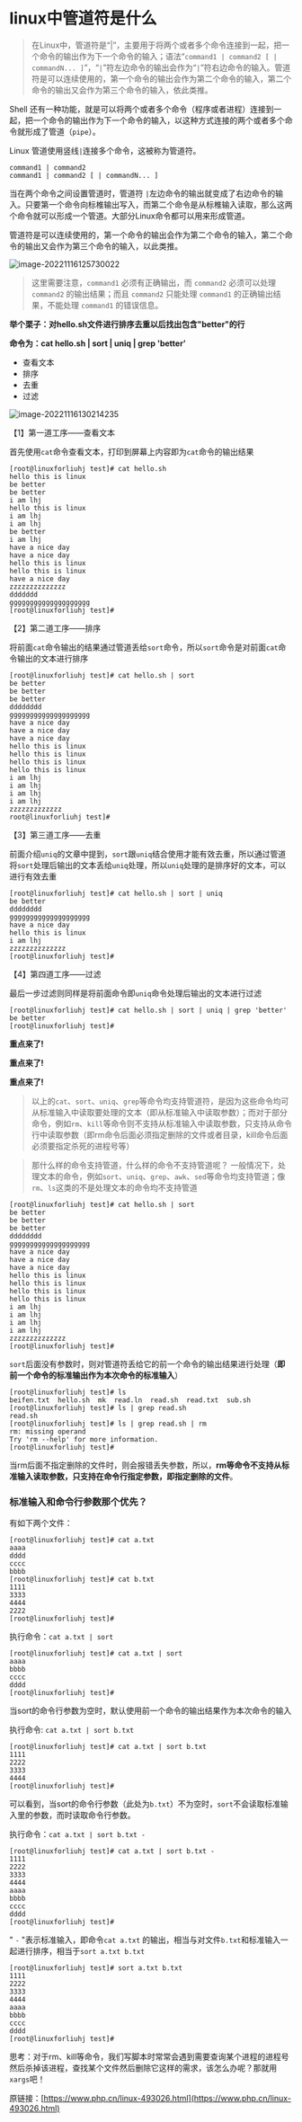 # linux中管道符是什么

> 在Linux中，管道符是“|”，主要用于将两个或者多个命令连接到一起，把一个命令的输出作为下一个命令的输入；语法“`command1 | command2 [ | commandN... ]`”，“`|`”符左边命令的输出会作为“`|`”符右边命令的输入。管道符是可以连续使用的，第一个命令的输出会作为第二个命令的输入，第二个命令的输出又会作为第三个命令的输入，依此类推。

Shell 还有一种功能，就是可以将两个或者多个命令（程序或者进程）连接到一起，把一个命令的输出作为下一个命令的输入，以这种方式连接的两个或者多个命令就形成了管道（`pipe`）。

Linux 管道使用竖线`|`连接多个命令，这被称为管道符。

```shell
command1 | command2
command1 | command2 [ | commandN... ]
```

当在两个命令之间设置管道时，管道符 `|`左边命令的输出就变成了右边命令的输入。只要第一个命令向标椎输出写入，而第二个命令是从标椎输入读取，那么这两个命令就可以形成一个管道。大部分Linux命令都可以用来形成管道。

管道符是可以连续使用的，第一个命令的输出会作为第二个命令的输入，第二个命令的输出又会作为第三个命令的输入，以此类推。

![image-20221116125730022](https://raw.githubusercontent.com/lqyspace/mypic/master/PicBed/202211161257152.png)

> 这里需要注意，`command1` 必须有正确输出，而 `command2` 必须可以处理 `command2` 的输出结果；而且 `command2` 只能处理 `command1` 的正确输出结果，不能处理 `command1` 的错误信息。



**举个栗子：对hello.sh文件进行排序去重以后找出包含"better"的行**

**命令为：cat hello.sh | sort | uniq | grep 'better’**

- 查看文本
- 排序
- 去重
- 过滤

![image-20221116130214235](https://raw.githubusercontent.com/lqyspace/mypic/master/PicBed/202211161302273.png)



【1】第一道工序——查看文本

首先使用`cat`命令查看文本，打印到屏幕上内容即为`cat`命令的输出结果

```shell
[root@linuxforliuhj test]# cat hello.sh 
hello this is linux
be better
be better
i am lhj
hello this is linux
i am lhj
i am lhj
be better
i am lhj
have a nice day
have a nice day
hello this is linux
hello this is linux
have a nice day
zzzzzzzzzzzzzz
ddddddd
gggggggggggggggggggg
[root@linuxforliuhj test]#
```

【2】第二道工序——排序

将前面`cat`命令输出的结果通过管道丢给`sort`命令，所以`sort`命令是对前面`cat`命令输出的文本进行排序

```linux
[root@linuxforliuhj test]# cat hello.sh | sort
be better
be better
be better
dddddddd
gggggggggggggggggggg
have a nice day
have a nice day
have a nice day
hello this is linux
hello this is linux
hello this is linux
hello this is linux
i am lhj
i am lhj
i am lhj
i am lhj
zzzzzzzzzzzzz
root@linuxforliuhj test]#
```

【3】第三道工序——去重

前面介绍`uniq`的文章中提到，`sort`跟`uniq`结合使用才能有效去重，所以通过管道将`sort`处理后输出的文本丢给`uniq`处理，所以`uniq`处理的是排序好的文本，可以进行有效去重

```shell
[root@linuxforliuhj test]# cat hello.sh | sort | uniq
be better
dddddddd
gggggggggggggggggggg
have a nice day
hello this is linux
i am lhj
zzzzzzzzzzzzzz
[root@linuxforliuhj test]#
```

【4】第四道工序——过滤

最后一步过滤则同样是将前面命令即`uniq`命令处理后输出的文本进行过滤

```shell
[root@linuxforliuhj test]# cat hello.sh | sort | uniq | grep 'better'
be better
[root@linuxforliuhj test]#
```

**重点来了!**

**重点来了!**

**重点来了!**

> 以上的`cat`、`sort`、`uniq`、`grep`等命令均支持管道符，是因为这些命令均可从标准输入中读取要处理的文本（即从标准输入中读取参数）；而对于部分命令，例如`rm`、`kill`等命令则不支持从标准输入中读取参数，只支持从命令行中读取参数（即rm命令后面必须指定删除的文件或者目录，kill命令后面必须要指定杀死的进程号等）

> 那什么样的命令支持管道，什么样的命令不支持管道呢？
> 一般情况下，处理文本的命令，例如`sort`、`uniq`、`grep`、`awk`、`sed`等命令均支持管道；像`rm`、`ls`这类的不是处理文本的命令均不支持管道

```shell
[root@linuxforliuhj test]# cat hello.sh | sort
be better
be better
be better
dddddddd
gggggggggggggggggggg
have a nice day
have a nice day
have a nice day
hello this is linux
hello this is linux
hello this is linux
hello this is linux
i am lhj
i am lhj
i am lhj
i am lhj
zzzzzzzzzzzzzz
[root@linuxforliuhj test]#
```

`sort`后面没有参数时，则对管道符丢给它的前一个命令的输出结果进行处理（**即前一个命令的标准输出作为本次命令的标准输入**）

```shell
[root@linuxforliuhj test]# ls
beifen.txt  hello.sh  mk  read.ln  read.sh  read.txt  sub.sh
[root@linuxforliuhj test]# ls | grep read.sh
read.sh
[root@linuxforliuhj test]# ls | grep read.sh | rm
rm: missing operand
Try 'rm --help' for more information.
[root@linuxforliuhj test]#
```

当rm后面不指定删除的文件时，则会报错丢失参数，所以，**rm等命令不支持从标准输入读取参数，只支持在命令行指定参数，即指定删除的文件**。



### **标准输入和命令行参数那个优先？**

有如下两个文件：

```shell
[root@linuxforliuhj test]# cat a.txt 
aaaa
dddd
cccc
bbbb
[root@linuxforliuhj test]# cat b.txt 
1111
3333
4444
2222
[root@linuxforliuhj test]#
```

执行命令：`cat a.txt | sort`

```shell
[root@linuxforliuhj test]# cat a.txt | sort
aaaa
bbbb
cccc
dddd
[root@linuxforliuhj test]#
```

当sort的命令行参数为空时，默认使用前一个命令的输出结果作为本次命令的输入

执行命令: `cat a.txt | sort b.txt`

```shell
[root@linuxforliuhj test]# cat a.txt | sort b.txt 
1111
2222
3333
4444
[root@linuxforliuhj test]#
```

可以看到，当sort的命令行参数（此处为`b.txt`）不为空时，`sort`不会读取标准输入里的参数，而时读取命令行参数。

执行命令：`cat a.txt | sort b.txt -`

```shell
[root@linuxforliuhj test]# cat a.txt | sort b.txt -
1111
2222
3333
4444
aaaa
bbbb
cccc
dddd
[root@linuxforliuhj test]#
```

" `-` "表示标准输入，即命令`cat a.txt` 的输出，相当与对文件`b.txt`和标准输入一起进行排序，相当于`sort a.txt b.txt`

```shell
[root@linuxforliuhj test]# sort a.txt b.txt
1111
2222
3333
4444
aaaa
bbbb
cccc
dddd
[root@linuxforliuhj test]#
```



思考：对于rm、kill等命令，我们写脚本时常常会遇到需要查询某个进程的进程号然后杀掉该进程，查找某个文件然后删除它这样的需求，该怎么办呢？那就用`xargs`吧！



原链接：[https://www.php.cn/linux-493026.html](https://www.php.cn/linux-493026.html)

